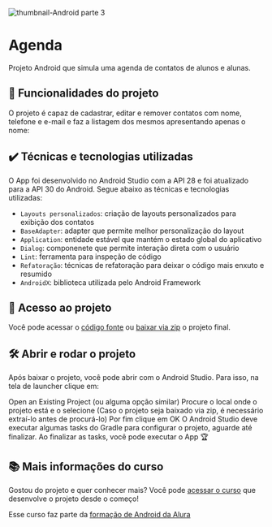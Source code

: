 ![thumbnail-Android parte 3](https://user-images.githubusercontent.com/54920317/147600936-9795a1a6-2706-429a-8c8e-206f2595d12a.png)

# Agenda

Projeto Android que simula uma agenda de contatos de alunos e alunas.

## 🔨 Funcionalidades do projeto

O projeto é capaz de cadastrar, editar e remover contatos com nome, telefone e e-mail e faz a listagem dos mesmos apresentando apenas o nome: 



## ✔️ Técnicas e tecnologias utilizadas

O App foi desenvolvido no Android Studio com a API 28 e foi atualizado para a API 30 do Android. Segue abaixo as técnicas e tecnologias utilizadas:

- `Layouts personalizados`: criação de layouts personalizados para exibição dos contatos
- `BaseAdapter`: adapter que permite melhor personalização do layout
- `Application`: entidade estável que mantém o estado global do aplicativo
- `Dialog`: componenete que permite interação direta com o usuário
- `Lint`: ferramenta para inspeção de código 
- `Refatoração`: técnicas de refatoração para deixar o código mais enxuto e resumido
- `AndroidX`: biblioteca utilizada pelo Android Framework


## 📁 Acesso ao projeto

Você pode acessar o [código fonte](https://github.com/alura-cursos/fundamentos-android-parte-3) ou [baixar via zip](https://github.com/alura-cursos/fundamentos-android-parte-3/archive/refs/heads/aula-5.zip) o projeto final.

## 🛠️ Abrir e rodar o projeto

Após baixar o projeto, você pode abrir com o Android Studio. Para isso, na tela de launcher clique em:

Open an Existing Project (ou alguma opção similar)
Procure o local onde o projeto está e o selecione (Caso o projeto seja baixado via zip, é necessário extraí-lo antes de procurá-lo)
Por fim clique em OK
O Android Studio deve executar algumas tasks do Gradle para configurar o projeto, aguarde até finalizar. Ao finalizar as tasks, você pode executar o App 🏆

## 📚 Mais informações do curso

Gostou do projeto e quer conhecer mais? Você pode [acessar o curso](https://cursos.alura.com.br/course/android-refinando-o-projeto) que desenvolve o projeto desde o começo!

Esse curso faz parte da [formação de Android da Alura](https://cursos.alura.com.br/formacao-android)
